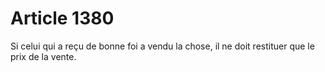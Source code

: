 # Article 1380

Si celui qui a reçu de bonne foi a vendu la chose, il ne doit restituer que le prix de la vente.
